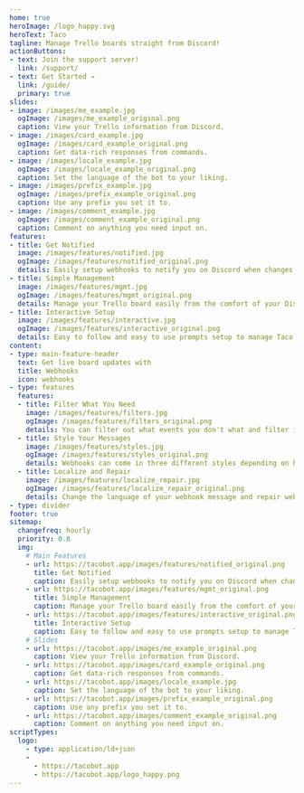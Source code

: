 ```yaml
---
home: true
heroImage: /logo_happy.svg
heroText: Taco
tagline: Manage Trello boards straight from Discord!
actionButtons:
- text: Join the support server!
  link: /support/
- text: Get Started →
  link: /guide/
  primary: true
slides:
- image: /images/me_example.jpg
  ogImage: /images/me_example_original.png
  caption: View your Trello information from Discord.
- image: /images/card_example.jpg
  ogImage: /images/card_example_original.png
  caption: Get data-rich responses from commands.
- image: /images/locale_example.jpg
  ogImage: /images/locale_example_original.png
  caption: Set the language of the bot to your liking.
- image: /images/prefix_example.jpg
  ogImage: /images/prefix_example_original.png
  caption: Use any prefix you set it to.
- image: /images/comment_example.jpg
  ogImage: /images/comment_example_original.png
  caption: Comment on anything you need input on.
features:
- title: Get Notified
  image: /images/features/notified.jpg
  ogImage: /images/features/notified_original.png
  details: Easily setup webhooks to notify you on Discord when changes are made to your Trello board.
- title: Simple Management
  image: /images/features/mgmt.jpg
  ogImage: /images/features/mgmt_original.png
  details: Manage your Trello board easily from the comfort of your Discord server.
- title: Interactive Setup
  image: /images/features/interactive.jpg
  ogImage: /images/features/interactive_original.png
  details: Easy to follow and easy to use prompts setup to manage Taco in your Discord server.
content:
- type: main-feature-header
  text: Get live board updates with
  title: Webhooks
  icon: webhooks
- type: features
  features:
  - title: Filter What You Need
    image: /images/features/filters.jpg
    ogImage: /images/features/filters_original.png
    details: You can filter out what events you don't what and filter in specific cards and lists you want to show.
  - title: Style Your Messages
    image: /images/features/styles.jpg
    ogImage: /images/features/styles_original.png
    details: Webhooks can come in three different styles depending on how much you want to show off.
  - title: Localize and Repair
    image: /images/features/localize_repair.jpg
    ogImage: /images/features/localize_repair_original.png
    details: Change the language of your webhook message and repair webhooks if anything goes wrong.
- type: divider
footer: true
sitemap:
  changefreq: hourly
  priority: 0.8
  img:
    # Main Features
    - url: https://tacobot.app/images/features/notified_original.png
      title: Get Notified
      caption: Easily setup webhooks to notify you on Discord when changes are made to your Trello board.
    - url: https://tacobot.app/images/features/mgmt_original.png
      title: Simple Management
      caption: Manage your Trello board easily from the comfort of your Discord server.
    - url: https://tacobot.app/images/features/interactive_original.png
      title: Interactive Setup
      caption: Easy to follow and easy to use prompts setup to manage Taco in your Discord server.
    # Slides
    - url: https://tacobot.app/images/me_example_original.png
      caption: View your Trello information from Discord.
    - url: https://tacobot.app/images/card_example_original.png
      caption: Get data-rich responses from commands.
    - url: https://tacobot.app/images/locale_example.jpg
      caption: Set the language of the bot to your liking.
    - url: https://tacobot.app/images/prefix_example_original.png
      caption: Use any prefix you set it to.
    - url: https://tacobot.app/images/comment_example_original.png
      caption: Comment on anything you need input on.
scriptTypes:
  logo:
    - type: application/ld+json
    -
      - https://tacobot.app
      - https://tacobot.app/logo_happy.png
---
```

